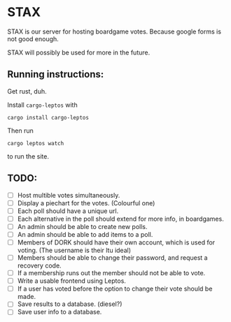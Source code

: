 # STAX

STAX is our server for hosting boardgame votes. Because google forms is not good enough.

STAX will possibly be used for more in the future.

## Running instructions:

Get rust, duh.

Install `cargo-leptos` with

`cargo install cargo-leptos`

Then run

`cargo leptos watch` 

to run the site.

## TODO:

- [ ] Host multible votes simultaneously.
- [ ] Display a piechart for the votes. (Colourful one)
- [ ] Each poll should have a unique url.
- [ ] Each alternative in the poll should extend for more info, in boardgames.
- [ ] An admin should be able to create new polls.
- [ ] An admin should be able to add items to a poll.
- [ ] Members of DORK should have their own account, which is used for voting. (The username is their ltu ideal)
- [ ] Members should be able to change their password, and request a recovery code.
- [ ] If a membership runs out the member should not be able to vote.
- [ ] Write a usable frontend using Leptos.
- [ ] If a user has voted before the option to change their vote should be made.
- [ ] Save results to a database. (diesel?)
- [ ] Save user info to a database. 
